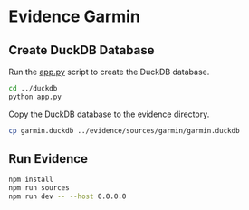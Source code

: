 # Evidence Garmin

## Create DuckDB Database

Run the [app.py](../duckdb/app.py) script to create the DuckDB database.

```bash
cd ../duckdb
python app.py
```

Copy the DuckDB database to the evidence directory.

```bash
cp garmin.duckdb ../evidence/sources/garmin/garmin.duckdb
```

## Run Evidence

```bash
npm install
npm run sources
npm run dev -- --host 0.0.0.0
```
